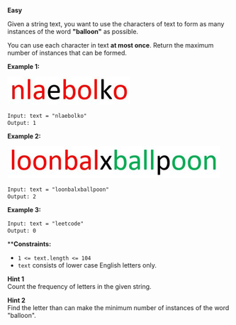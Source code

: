 **Easy**

Given a string text, you want to use the characters of text to form as many instances of the word **"balloon"** as possible.

You can use each character in text **at most once**. Return the maximum number of instances that can be formed.

 

**Example 1:**

![1189_ex1](https://github.com/wilwfy/LeetCode/blob/master/1189.%20Maximum%20Number%20of%20Balloons/1189_ex1.jfif)
```
Input: text = "nlaebolko"
Output: 1
```
**Example 2:**

![1189_ex2](https://github.com/wilwfy/LeetCode/blob/master/1189.%20Maximum%20Number%20of%20Balloons/1189_ex2.jfif)
```
Input: text = "loonbalxballpoon"
Output: 2
```
**Example 3:**
```
Input: text = "leetcode"
Output: 0
```

****Constraints:**

- `1 <= text.length <= 104`
- `text` consists of lower case English letters only.

**Hint 1**  
Count the frequency of letters in the given string.

**Hint 2**  
Find the letter than can make the minimum number of instances of the word "balloon".
